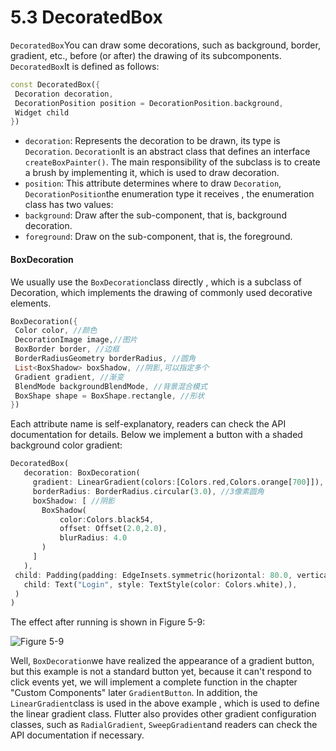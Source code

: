 # 5.3 DecoratedBox

`DecoratedBox`You can draw some decorations, such as background, border, gradient, etc., before (or after) the drawing of its subcomponents. `DecoratedBox`It is defined as follows:

``` dart 
const DecoratedBox({
 Decoration decoration,
 DecorationPosition position = DecorationPosition.background,
 Widget child
})

```

-   `decoration`: Represents the decoration to be drawn, its type is `Decoration`. `Decoration`It is an abstract class that defines an interface `createBoxPainter()`. The main responsibility of the subclass is to create a brush by implementing it, which is used to draw decoration.
-   `position`: This attribute determines where to draw `Decoration`, `DecorationPosition`the enumeration type it receives , the enumeration class has two values:
   -   `background`: Draw after the sub-component, that is, background decoration.
   -   `foreground`: Draw on the sub-component, that is, the foreground.

#### BoxDecoration

We usually use the `BoxDecoration`class directly , which is a subclass of Decoration, which implements the drawing of commonly used decorative elements.

``` dart 
BoxDecoration({
 Color color, //颜色
 DecorationImage image,//图片
 BoxBorder border, //边框
 BorderRadiusGeometry borderRadius, //圆角
 List<BoxShadow> boxShadow, //阴影,可以指定多个
 Gradient gradient, //渐变
 BlendMode backgroundBlendMode, //背景混合模式
 BoxShape shape = BoxShape.rectangle, //形状
})

```

Each attribute name is self-explanatory, readers can check the API documentation for details. Below we implement a button with a shaded background color gradient:

``` dart 
DecoratedBox(
   decoration: BoxDecoration(
     gradient: LinearGradient(colors:[Colors.red,Colors.orange[700]]), //背景渐变
     borderRadius: BorderRadius.circular(3.0), //3像素圆角
     boxShadow: [ //阴影
       BoxShadow(
           color:Colors.black54,
           offset: Offset(2.0,2.0),
           blurRadius: 4.0
       )
     ]
   ),
 child: Padding(padding: EdgeInsets.symmetric(horizontal: 80.0, vertical: 18.0),
   child: Text("Login", style: TextStyle(color: Colors.white),),
 )
)

```

The effect after running is shown in Figure 5-9:

![Figure 5-9](https://pcdn.flutterchina.club/imgs/5-9.png)

Well, `BoxDecoration`we have realized the appearance of a gradient button, but this example is not a standard button yet, because it can't respond to click events yet, we will implement a complete function in the chapter "Custom Components" later `GradientButton`. In addition, the `LinearGradient`class is used in the above example , which is used to define the linear gradient class. Flutter also provides other gradient configuration classes, such as `RadialGradient`, `SweepGradient`and readers can check the API documentation if necessary.